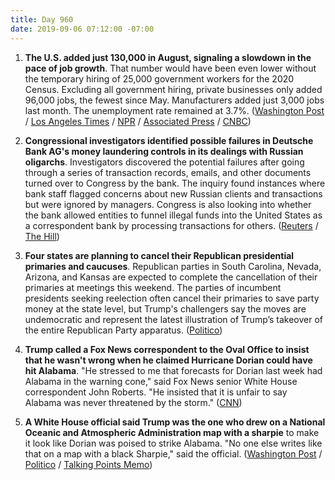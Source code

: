 ```yaml
---
title: Day 960
date: 2019-09-06 07:12:00 -07:00
---
```


1. **The U.S. added just 130,000 in August, signaling a slowdown in the pace of job growth**. That number would have been even lower without the temporary hiring of 25,000 government workers for the 2020 Census. Excluding all government hiring, private businesses only added 96,000 jobs, the fewest since May. Manufacturers added just 3,000 jobs last month. The unemployment rate remained at 3.7%. ([Washington Post](https://www.washingtonpost.com/business/2019/09/06/us-economy-adds-just-jobs-august-amid-worries-that-trade-war-has-sunk-its-teeth-into-hiring/?noredirect=on) / [Los Angeles Times](https://www.latimes.com/business/story/2019-09-06/august-jobs-report) / [NPR](https://www.npr.org/2019/09/06/758066667/tepid-u-s-jobs-report-adds-to-economic-jitters) / [Associated Press](https://apnews.com/09679f18f1ef4d0ba77cb5229345c18d) / [CNBC](https://www.cnbc.com/2019/09/06/us-nonfarm-payrolls-august-2019.html))

2. **Congressional investigators identified possible failures in Deutsche Bank AG's money laundering controls in its dealings with Russian oligarchs**. Investigators discovered the potential failures after going through a series of transaction records, emails, and other documents turned over to Congress by the bank. The inquiry found instances where bank staff flagged concerns about new Russian clients and transactions but were ignored by managers. Congress is also looking into whether the bank allowed entities to funnel illegal funds into the United States as a correspondent bank by processing transactions for others. ([Reuters](https://www.reuters.com/article/us-deutschebank-investigation-russia-exc-idUSKCN1VR0PX) / [The Hill](https://thehill.com/policy/finance/460206-us-congressional-probe-finds-possible-failures-in-deutsche-bank-controls-with))

3. **Four states are planning to cancel their Republican presidential primaries and caucuses**. Republican parties in South Carolina, Nevada, Arizona, and Kansas are expected to complete the cancellation of their primaries at meetings this weekend. The parties of incumbent presidents seeking reelection often cancel their primaries to save party money at the state level, but Trump's challengers say the moves are undemocratic and represent the latest illustration of Trump’s takeover of the entire Republican Party apparatus. ([Politico](https://www.politico.com/story/2019/09/06/republicans-cancel-primaries-trump-challengers-1483126))

4. **Trump called a Fox News correspondent to the Oval Office to insist that he wasn't wrong when he claimed Hurricane Dorian could have hit Alabama**. "He stressed to me that forecasts for Dorian last week had Alabama in the warning cone," said Fox News senior White House correspondent John Roberts. "He insisted that it is unfair to say Alabama was never threatened by the storm." ([CNN](https://www.cnn.com/2019/09/05/politics/donald-trump-alabama-fox-news-white-house/index.html))

5. **A White House official said Trump was the one who drew on a National Oceanic and Atmospheric Administration map with a sharpie** to make it look like Dorian was poised to strike Alabama. "No one else writes like that on a map with a black Sharpie," said the official. ([Washington Post](https://www.washingtonpost.com/politics/what-i-said-was-accurate-trump-stays-fixated-on-his-alabama-error-as-hurricane-pounds-the-carolinas/2019/09/05/32597606-cfe7-11e9-8c1c-7c8ee785b855_story.html) / [Politico](https://www.politico.com/story/2019/09/05/hurricane-dorian-sharpie-trump-1482839) / [Talking Points Memo](https://talkingpointsmemo.com/news/trump-bubble-hurricane-dorian-map-alabama))